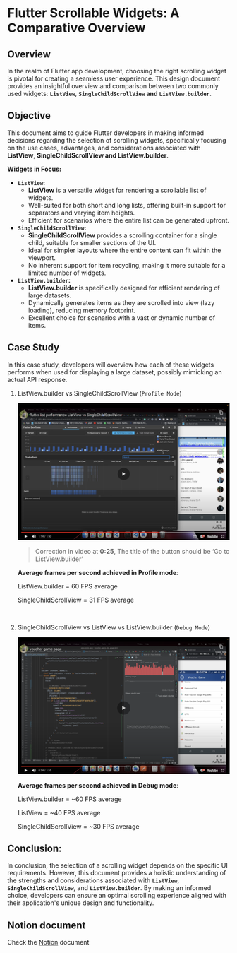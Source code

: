 # ****Flutter Scrollable Widgets: A Comparative Overview****

## Overview

In the realm of Flutter app development, choosing the right scrolling widget is pivotal for creating a seamless user experience. This design document provides an insightful overview and comparison between two commonly used widgets: **`ListView`**, **`SingleChildScrollView` and `ListView.builder`**.

## Objective

This document aims to guide Flutter developers in making informed decisions regarding the selection of scrolling widgets, specifically focusing on the use cases, advantages, and considerations associated with **ListView**, **SingleChildScrollView and ListView.builder**.

**Widgets in Focus:**

- **`ListView`:**
    - **ListView** is a versatile widget for rendering a scrollable list of widgets.
    - Well-suited for both short and long lists, offering built-in support for separators and varying item heights.
    - Efficient for scenarios where the entire list can be generated upfront.
- **`SingleChildScrollView`:**
    - **SingleChildScrollView** provides a scrolling container for a single child, suitable for smaller sections of the UI.
    - Ideal for simpler layouts where the entire content can fit within the viewport.
    - No inherent support for item recycling, making it more suitable for a limited number of widgets.
- **`ListView.builder`:**
    - **ListView.builder** is specifically designed for efficient rendering of large datasets.
    - Dynamically generates items as they are scrolled into view (lazy loading), reducing memory footprint.
    - Excellent choice for scenarios with a vast or dynamic number of items.

## Case Study

In this case study, developers will overview how each of these widgets performs when used for displaying a large dataset, possibly mimicking an actual API response.

1.  ListView.builder vs SingleChildScrollView (`Profile Mode`)

    <a href="https://www.youtube.com/watch?v=AwGaOPhfImQ">
      <img src="https://github.com/kaxp/flutter_list_performance/blob/104e916d69a1384da1778c0d8edc993c349f923a/screenshots/profile_mode.png" alt="SingleChildScrollView vs ListView.builder in Profile Mode" width="600">
    </a>

    > Correction in video at **0:25**, The title of the button should be ‘Go to ListView.builder’
    
    **Average frames per second achieved in Profile mode**:
    
    ListView.builder = 60 FPS average
    
    SingleChildScrollView = 31 FPS average

    <br/>
    
3. SingleChildScrollView vs ListView vs ListView.builder (`Debug Mode`)

   <a href="https://www.youtube.com/watch?v=0ph_fFjGNI8" target="_blank">
      <img src="https://github.com/kaxp/flutter_list_performance/blob/104e916d69a1384da1778c0d8edc993c349f923a/screenshots/debug_mode.png" alt="SingleChildScrollView vs     ListView vs ListView.builder in Debug Mode" width="600">
    </a>

    
    **Average frames per second achieved in Debug mode**:
    
    ListView.builder = ~60 FPS average
    
    ListView = ~40 FPS average
    
    SingleChildScrollView = ~30 FPS average
    

## **Conclusion:**

In conclusion, the selection of a scrolling widget depends on the specific UI requirements. However, this document provides a holistic understanding of the strengths and considerations associated with **`ListView`**, **`SingleChildScrollView`**, and **`ListView.builder`**. By making an informed choice, developers can ensure an optimal scrolling experience aligned with their application's unique design and functionality.

## Notion document
Check the [Notion](https://fluttering-dress-002.notion.site/ListView-vs-SingleChildScrollView-in-Flutter-9cb96904fffa4d9f89fb176eba212eae) document
